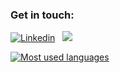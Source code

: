 ### Get in touch:

[![Linkedin](https://img.shields.io/badge/LinkedIn-0077B5?style=for-the-badge&logo=linkedin&logoColor=white)](https://www.linkedin.com/in/kemal-%C5%BEigovi%C4%87-253384140/) &nbsp;
<a href="mailto:kemal.zigovic@hotmail.com"><img src="https://img.shields.io/badge/-kemal.zigovic@hotmail.com-D14836?style=flat&logo=Gmail&logoColor=white"/></a>

<a href="https://github.com/kvark900">
  <img align="center" src="https://github-readme-stats.vercel.app/api/top-langs/?username=kvark900&count_private=true&layout=compact" alt="Most used languages" />
</a>

